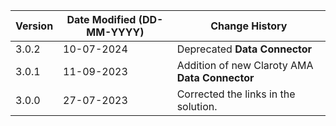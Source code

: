| **Version** | **Date Modified (DD-MM-YYYY)** | **Change History**                             |
|-------------|--------------------------------|------------------------------------------------|
| 3.0.2 	  | 10-07-2024 					   | Deprecated **Data Connector** 					|
| 3.0.1       | 11-09-2023                     | Addition of new Claroty AMA **Data Connector** |
| 3.0.0       | 27-07-2023                     | Corrected the links in the solution.           | 
